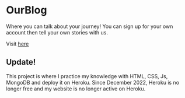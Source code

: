 # OurBlog

Where you can talk about your journey!
You can sign up for your own account then tell your own stories with us.

Visit [here](https://trmihnle-cfs-1st.herokuapp.com/)



## Update!

This project is where I practice my knowledge with HTML, CSS, Js, MongoDB and deploy it on Heroku.
Since December 2022, Heroku is no longer free and my website is no longer active on Heroku.
